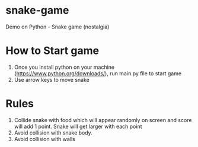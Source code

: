 # snake-game
Demo on Python - Snake game (nostalgia)

# How to Start game
1. Once you install python on your machine (https://www.python.org/downloads/), run main.py file to start game
2. Use arrow keys to move snake

# Rules
1. Collide snake with food which will appear randomly on screen and score will add 1 point. Snake will get larger with each point
2. Avoid collision with snake body.
3. Avoid collision with walls

